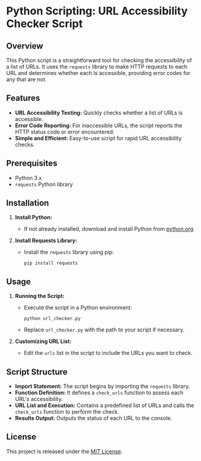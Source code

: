 # Python Scripting: URL Accessibility Checker Script

## Overview
This Python script is a straightforward tool for checking the accessibility of a list of URLs. It uses the `requests` library to make HTTP requests to each URL and determines whether each is accessible, providing error codes for any that are not.

## Features
- **URL Accessibility Testing:** Quickly checks whether a list of URLs is accessible.
- **Error Code Reporting:** For inaccessible URLs, the script reports the HTTP status code or error encountered.
- **Simple and Efficient:** Easy-to-use script for rapid URL accessibility checks.

## Prerequisites
- Python 3.x
- `requests` Python library

## Installation
1. **Install Python:**
   - If not already installed, download and install Python from [python.org](https://www.python.org/).

2. **Install Requests Library:**
   - Install the `requests` library using pip:
     ```
     pip install requests
     ```

## Usage
1. **Running the Script:**
   - Execute the script in a Python environment:
     ```
     python url_checker.py
     ```
   - Replace `url_checker.py` with the path to your script if necessary.

2. **Customizing URL List:**
   - Edit the `urls` list in the script to include the URLs you want to check.

## Script Structure
- **Import Statement:** The script begins by importing the `requests` library.
- **Function Definition:** It defines a `check_urls` function to assess each URL's accessibility.
- **URL List and Execution:** Contains a predefined list of URLs and calls the `check_urls` function to perform the check.
- **Results Output:** Outputs the status of each URL to the console.

## License
This project is released under the [MIT License](LICENSE.md).